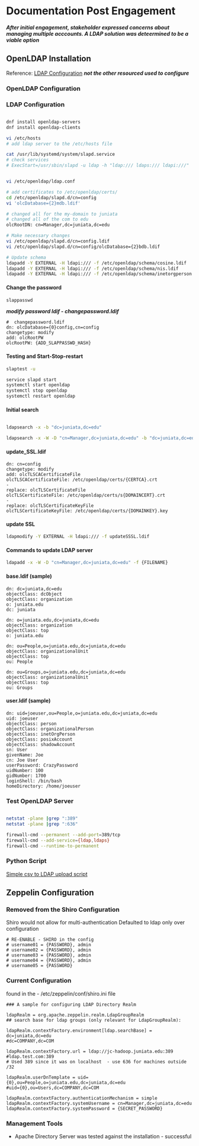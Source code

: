 # Documentation Post Engagement

***After initial engagement, stakeholder expressed concerns about managing multiple acccounts. A LDAP solution was deteermined to be a viable option***


## OpenLDAP Installation

Reference: [LDAP Configuration](https://www.thegeekstuff.com/2015/01/openldap-linux/)
***not the other resourced used to configure***

### OpenLDAP Configuration

### LDAP Configuration

```bash

dnf install openldap-servers
dnf install openldap-clients

vi /etc/hosts
# add ldap server to the /etc/hosts file

cat /usr/lib/systemd/system/slapd.service
# check services
# ExecStart=/usr/sbin/slapd -u ldap -h "ldap:/// ldaps:/// ldapi:///"


vi /etc/openldap/ldap.conf

# add certificates to /etc/openldap/certs/
cd /etc/openldap/slapd.d/cn=config
vi 'olcDatabase={2}mdb.ldif'

# changed all for the my-domain to juniata
# changed all of the com to edu
olcRootDN: cn=Manager,dc=juniata,dc=edu

# Make necessary changes
vi /etc/openldap/slapd.d/cn=config.ldif
vi /etc/openldap/slapd.d/cn=config/olcDatabase={2}bdb.ldif

# Update schema
ldapadd -Y EXTERNAL -H ldapi:/// -f /etc/openldap/schema/cosine.ldif
ldapadd -Y EXTERNAL -H ldapi:/// -f /etc/openldap/schema/nis.ldif
ldapadd -Y EXTERNAL -H ldapi:/// -f /etc/openldap/schema/inetorgperson.ldif


```
#### Change the password

```bash
slappasswd
```
***modify password ldif - changepassword.ldif***
```
#  changepassword.ldif
dn: olcDatabase={0}config,cn=config
changetype: modify
add: olcRootPW
olcRootPW: {ADD_SLAPPASSWD_HASH}
```
#### Testing and Start-Stop-restart

```bash
slaptest -u

service slapd start
systemctl start openldap
systemctl stop openldap
systemctl restart openldap

```
#### Initial search

```bash

ldapsearch -x -b "dc=juniata,dc=edu"

ldapsearch -x -W -D "cn=Manager,dc=juniata,dc=edu" -b "dc=juniata,dc=edu" "(objectclass=*)"

```

#### update_SSL.ldif

```
dn: cn=config
changetype: modify
add: olcTLSCACertificateFile
olcTLSCACertificateFile: /etc/openldap/certs/{CERTCA}.crt
-
replace: olcTLSCertificateFile
olcTLSCertificateFile: /etc/openldap/certs/s{DOMAINCERT}.crt
-
replace: olcTLSCertificateKeyFile
olcTLSCertificateKeyFile: /etc/openldap/certs/{DOMAINKEY}.key
```
#### update SSL

```bash
ldapmodify -Y EXTERNAL -H ldapi:/// -f updateSSSL.ldif
```
#### Commands to update LDAP server

```bash
ldapadd -x -W -D "cn=Manager,dc=juniata,dc=edu" -f {FILENAME}
```

#### base.ldif (sample)

```
dn: dc=juniata,dc=edu
objectClass: dcObject
objectClass: organization
o: juniata.edu
dc: juniata

dn: o=juniata.edu,dc=juniata,dc=edu
objectClass: organization
objectClass: top
o: juniata.edu

dn: ou=People,o=juniata.edu,dc=juniata,dc=edu
objectClass: organizationalUnit
objectClass: top
ou: People

dn: ou=Groups,o=juniata.edu,dc=juniata,dc=edu
objectClass: organizationalUnit
objectClass: top
ou: Groups

```

#### user.ldif (sample)

```
dn: uid=joeuser,ou=People,o=juniata.edu,dc=juniata,dc=edu
uid: joeuser
objectClass: person
objectClass: organizationalPerson
objectClass: inetOrgPerson
objectClass: posixAccount
objectClass: shadowAccount
sn: User
givenName: Joe
cn: Joe User
userPassword: CrazyPassword
uidNumber: 100
gidNumber: 1700
loginShell: /bin/bash
homeDirectory: /home/joeuser

```

### Test OpenLDAP Server

```bash

netstat -plane |grep ":389"
netstat -plane |grep ":636"

firewall-cmd --permanent --add-port=389/tcp
firewall-cmd --add-service={ldap,ldaps}
firewall-cmd --runtime-to-permanent

```

### Python Script

[Simple csv to LDAP upload script](python-script/README.md)


## Zeppelin Configuration

### Removed from the Shiro Configuration
Shiro would not allow for multi-authentication
Defaulted to ldap only over configuration

```
# RE-ENABLE - SHIRO in the config
# username01 = {PASSWORD}, admin
# username02 = {PASSWORD}, admin
# username03 = {PASSWORD}, admin
# username04 = {PASSWORD}, admin
# username05 = {PASSWORD}

```
### Current Configuration

found in the - /etc/zeppelin/conf/shiro.ini file

```
### A sample for configuring LDAP Directory Realm

ldapRealm = org.apache.zeppelin.realm.LdapGroupRealm
## search base for ldap groups (only relevant for LdapGroupRealm):

ldapRealm.contextFactory.environment[ldap.searchBase] = dc=juniata,dc=edu
#dc=COMPANY,dc=COM

ldapRealm.contextFactory.url = ldap://jc-hadoop.juniata.edu:389
#ldap.test.com:389
# Used 389 since it was on localhost  - use 636 for machines outside /32

ldapRealm.userDnTemplate = uid={0},ou=People,o=juniata.edu,dc=juniata,dc=edu
#uid={0},ou=Users,dc=COMPANY,dc=COM

ldapRealm.contextFactory.authenticationMechanism = simple
ldapRealm.contextFactory.systemUsername = cn=Manager,dc=juniata,dc=edu
ldapRealm.contextFactory.systemPassword = {SECRET_PASSWORD}
```


### Management Tools

* Apache Directory Server was tested against the installation - successful
